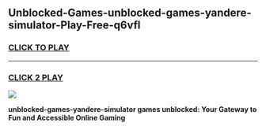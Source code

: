 
## Unblocked-Games-unblocked-games-yandere-simulator-Play-Free-q6vfl
<h3>
<a href="https://premium76.site?title=unblocked-games-yandere-simulator&ref=10A">CLICK TO PLAY</a></h3>
<hr>

<h3>
<a href="https://premium76.site?title=unblocked-games-yandere-simulator&ref=10A">CLICK 2 PLAY</a>
  
</h3>

<a href="https://premium76.site?title=unblocked-games-yandere-simulator&ref=10A"><img src="https://clearcache.store/games.png"></a>


**unblocked-games-yandere-simulator games unblocked: Your Gateway to Fun and Accessible Online Gaming**
